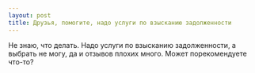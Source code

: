 ```yaml
---
layout: post 
title: Друзья, помогите, надо услуги по взысканию задолженности 
--- 
```

Не знаю, что делать. Надо услуги по взысканию задолженности, а выбрать не могу, да и отзывов плохих много. Может порекомендуете что-то?